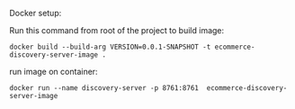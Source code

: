 Docker setup:

Run this command from root of the project to build image: 

```console
docker build --build-arg VERSION=0.0.1-SNAPSHOT -t ecommerce-discovery-server-image .
```


run image on container:

```console
docker run --name discovery-server -p 8761:8761  ecommerce-discovery-server-image
```

